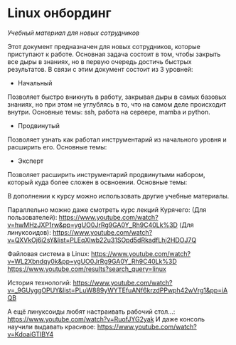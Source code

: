 # Linux онбординг

*Учебный материал для новых сотрудников*

Этот документ предназначен для новых сотрудников, которые приступают к работе. Основная задача состоит в том, чтобы закрыть все дыры в знаниях, но в первую очередь достичь быстрых результатов. В связи с этим документ состоит из 3 уровней:

- Начальный

Позволяет быстро вникнуть в работу, закрывая дыры в самых базовых знаниях, но при этом не углублясь в то, что на самом деле происходит внутри. Основные темы: ssh, работа на сервере, mamba и python.

- Продвинутый

Позволяет узнать как работал инструментарий из начального уровня и расширить его. Основные темы:

- Эксперт

Позволяет расширить инструментарий продвинутыми набором, который куда более сложен в освноении. Основные темы:


В дополнении к курсу можно использовать другие учебные материалы.

Параллельно можно даже смотреть курс лекций Курячего:
(Для пользователей):
https://www.youtube.com/watch?v=hwMHzJXP1rw&pp=ygUO0JrRg9GA0Y_Rh9C40Lk%3D
(Для линуксоидов):
https://www.youtube.com/watch?v=QXVkOj6i2sY&list=PLEqXlwb22u31SOpd5dRkadfLhj2HDOJ7Q

Файловая система в Linux:
https://www.youtube.com/watch?v=WL2Xbndqy0k&pp=ygUO0JrRg9GA0Y_Rh9C40Lk%3D
https://www.youtube.com/results?search_query=linux

История технологий:
https://www.youtube.com/watch?v=_9GUyggOPUY&list=PLuW889yWYTEfuANf6krzdPPwph42wVrg1&pp=iAQB

А ещё линуксоиды любят настраивать рабочий стол...:
https://www.youtube.com/watch?v=RuofJYG2yak
И даже консоль научили выдавать красивое:
https://www.youtube.com/watch?v=KdoaiGTIBY4
